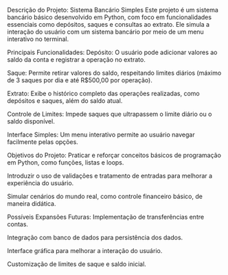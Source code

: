 Descrição do Projeto: Sistema Bancário Simples
Este projeto é um sistema bancário básico desenvolvido em Python, com foco em funcionalidades essenciais como depósitos, saques e consultas ao extrato. Ele simula a interação do usuário com um sistema bancário por meio de um menu interativo no terminal.

Principais Funcionalidades:
Depósito: O usuário pode adicionar valores ao saldo da conta e registrar a operação no extrato.

Saque: Permite retirar valores do saldo, respeitando limites diários (máximo de 3 saques por dia e até R$500,00 por operação).

Extrato: Exibe o histórico completo das operações realizadas, como depósitos e saques, além do saldo atual.

Controle de Limites: Impede saques que ultrapassem o limite diário ou o saldo disponível.

Interface Simples: Um menu interativo permite ao usuário navegar facilmente pelas opções.

Objetivos do Projeto:
Praticar e reforçar conceitos básicos de programação em Python, como funções, listas e loops.

Introduzir o uso de validações e tratamento de entradas para melhorar a experiência do usuário.

Simular cenários do mundo real, como controle financeiro básico, de maneira didática.

Possíveis Expansões Futuras:
Implementação de transferências entre contas.

Integração com banco de dados para persistência dos dados.

Interface gráfica para melhorar a interação do usuário.

Customização de limites de saque e saldo inicial.
